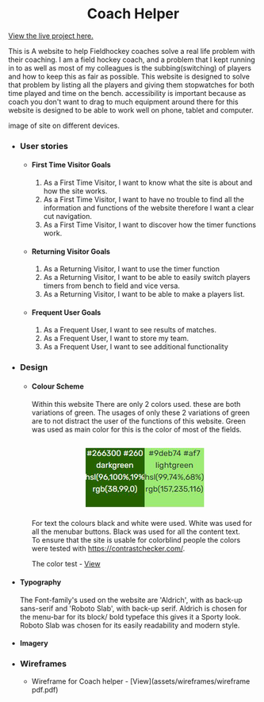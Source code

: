 <h1 align="center">Coach Helper</h1>

[View the live project here.](#)

This is A website to help Fieldhockey coaches solve a real life problem with their coaching. 
I am a field hockey coach, and a problem that I kept running in to as well as most of my colleagues is the 
subbing(switching) of players and how to keep this as fair as possible. This website is designed to solve that problem 
by listing all the players and giving them stopwatches for both time played and  time on the bench.
accessibility is important because as coach you don't want to drag to much equipment around there for this website is 
designed to be able to work well on phone, tablet and computer. 


 image of site on different devices.

-   ### User stories

    -   #### First Time Visitor Goals

        1. As a First Time Visitor, I want to know what the site is about and how the site works.
        2. As a First Time Visitor, I want to have no trouble to find all the information and functions of the website therefore I want a clear cut navigation.
        3. As a First Time Visitor, I want to discover how the timer functions work.
        
    -   #### Returning Visitor Goals

        1. As a Returning Visitor, I want to use the timer function
        2. As a Returning Visitor, I want to be able to easily switch players timers from bench to field and vice versa. 
        3. As a Returning Visitor, I want to be able to make a players list.

    -   #### Frequent User Goals
        1. As a Frequent User, I want to see results of matches.  
        2. As a Frequent User, I want to store my team.
        3. As a Frequent User, I want to see additional functionality

-   ### Design
    -   #### Colour Scheme
        Within this website There are only 2 colors used. these are both variations of green. 
        The usages of only these 2 variations of green are to not distract the user of the functions of this website. 
        Green was used as main color for this is the color of most of the fields.

        <h2 align="center"><img src="assets/validation/Colors.png"></h2>
        
        For text the colours black and white were used. White was used for all the menubar buttons. 
        Black was used for all the content text.  
        To ensure that the site is usable for colorblind people the colors were tested with
        https://contrastchecker.com/.

        The color test - [View](assets/validation/my-wcag-color-samples.pdf)

-    #### Typography
        The Font-family's used on the website are 'Aldrich', with as back-up sans-serif and 'Roboto Slab', with  back-up serif.
        Aldrich is chosen for the menu-bar for its block/ bold typeface this gives it a Sporty look.
        Roboto Slab was chosen for its easily readability and modern style.
     
-    #### Imagery
    

-   ### Wireframes

    -  Wireframe for Coach helper - [View](assets/wireframes/wireframe pdf.pdf)